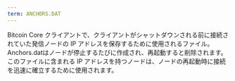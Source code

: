 ```yaml
---
term: ANCHORS.DAT
---
```

Bitcoin Core クライアントで、クライアントがシャットダウンされる前に接続されていた発信ノードの IP アドレスを保存するために使用されるファイル。Anchors.datはノードが停止するたびに作成され、再起動すると削除されます。このファイルに含まれる IP アドレスを持つノードは、ノードの再起動時に接続を迅速に確立するために使用されます。